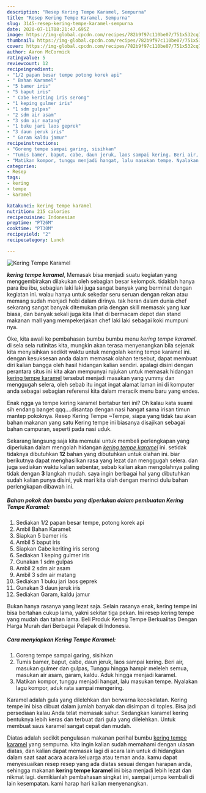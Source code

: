 ```yaml
---
description: "Resep Kering Tempe Karamel, Sempurna"
title: "Resep Kering Tempe Karamel, Sempurna"
slug: 3145-resep-kering-tempe-karamel-sempurna
date: 2020-07-11T08:21:47.695Z
image: https://img-global.cpcdn.com/recipes/782b9f97c110be07/751x532cq70/kering-tempe-karamel-foto-resep-utama.jpg
thumbnail: https://img-global.cpcdn.com/recipes/782b9f97c110be07/751x532cq70/kering-tempe-karamel-foto-resep-utama.jpg
cover: https://img-global.cpcdn.com/recipes/782b9f97c110be07/751x532cq70/kering-tempe-karamel-foto-resep-utama.jpg
author: Aaron McCormick
ratingvalue: 5
reviewcount: 12
recipeingredient:
- "1/2 papan besar tempe potong korek api"
- " Bahan Karamel"
- "5 bamer iris"
- "5 baput iris"
- " Cabe keriting iris serong"
- "1 keping gulmer iris"
- "1 sdm gulpas"
- "2 sdm air asam"
- "3 sdm air matang"
- "1 buku jari laos geprek"
- "3 daun jeruk iris"
- " Garam kaldu jamur"
recipeinstructions:
- "Goreng tempe sampai garing, sisihkan"
- "Tumis bamer, baput, cabe, daun jeruk, laos sampai kering. Beri air, masukan gulmer dan gulpas, Tunggu hingga hampir meleleh semua, masukan air asam, garam, kaldu. Aduk hingga menjadi karamel."
- "Matikan kompor, tunggu menjadi hangat, lalu masukan tempe. Nyalakan lagu kompor, aduk rata sampai mengering."
categories:
- Resep
tags:
- kering
- tempe
- karamel

katakunci: kering tempe karamel 
nutrition: 215 calories
recipecuisine: Indonesian
preptime: "PT26M"
cooktime: "PT30M"
recipeyield: "2"
recipecategory: Lunch

---
```



![Kering Tempe Karamel](https://img-global.cpcdn.com/recipes/782b9f97c110be07/751x532cq70/kering-tempe-karamel-foto-resep-utama.jpg)

<b><i>kering tempe karamel</i></b>, Memasak bisa menjadi suatu kegiatan yang menggembirakan dilakukan oleh sebagian besar kelompok. tidaklah hanya para ibu ibu, sebagian laki laki juga sangat banyak yang berminat dengan kegiatan ini. walau hanya untuk sekedar seru seruan dengan rekan atau memang sudah menjadi hobi dalam dirinya. tak heran dalam dunia chef sekarang sangat banyak ditemukan pria dengan skill memasak yang luar biasa, dan banyak sekali juga kita lihat di bermacam depot dan stand makanan mall yang mempekerjakan chef laki laki sebagai koki mumpuni nya.

Oke, kita awali ke pembahasan bumbu bumbu menu <i>kering tempe karamel</i>. di sela sela rutinitas kita, mungkin akan terasa menyenangkan bila sejenak kita menyisihkan sedikit waktu untuk mengolah kering tempe karamel ini. dengan kesuksesan anda dalam memasak olahan tersebut, dapat membuat diri kalian bangga oleh hasil hidangan kalian sendiri. apalagi disini dengan perantara situs ini kita akan mempunyai rujukan untuk memasak hidangan <u>kering tempe karamel</u> tersebut menjadi masakan yang yummy dan menggugah selera, oleh sebab itu ingat ingat alamat laman ini di komputer anda sebagai sebagian referensi kita dalam meracik menu baru yang endes.

Enak ngga ya tempe kering karamel bertabur teri ini? Oh kalau kata suami sih endang banget qqq….disantap dengan nasi hangat sama irisan timun mantep pokoknya. Resep Kering Tempe ~Tempe, siapa yang tidak tau akan bahan makanan yang satu Kering tempe ini biasanya disajikan sebagai bahan campuran, seperti pada nasi uduk.


Sekarang langsung saja kita memulai untuk membeli perlengkapan yang diperlukan dalam mengolah hidangan <u><i>kering tempe karamel</i></u> ini. setidak tidaknya dibutuhkan <b>12</b> bahan yang dibutuhkan untuk olahan ini. biar berikutnya dapat menghasilkan rasa yang lezat dan menggugah selera. dan juga sediakan waktu kalian sebentar, sebab kalian akan mengolahnya paling tidak dengan <b>3</b> langkah mudah. saya ingin berbagai hal yang dibutuhkan sudah kalian punya disini, yuk mari kita olah dengan merinci dulu bahan perlengkapan dibawah ini.

<!--inarticleads1-->

##### Bahan pokok dan bumbu yang diperlukan dalam pembuatan Kering Tempe Karamel:

1. Sediakan 1/2 papan besar tempe, potong korek api
1. Ambil  Bahan Karamel:
1. Siapkan 5 bamer iris
1. Ambil 5 baput iris
1. Siapkan  Cabe keriting iris serong
1. Sediakan 1 keping gulmer iris
1. Gunakan 1 sdm gulpas
1. Ambil 2 sdm air asam
1. Ambil 3 sdm air matang
1. Sediakan 1 buku jari laos geprek
1. Gunakan 3 daun jeruk iris
1. Sediakan  Garam, kaldu jamur


Bukan hanya rasanya yang lezat saja. Selain rasanya enak, kering tempe ini bisa bertahan cukup lama, yakni sekitar tiga pekan. Ini resep kering tempe yang mudah dan tahan lama. Beli Produk Kering Tempe Berkualitas Dengan Harga Murah dari Berbagai Pelapak di Indonesia. 

<!--inarticleads2-->

##### Cara menyiapkan Kering Tempe Karamel:

1. Goreng tempe sampai garing, sisihkan
1. Tumis bamer, baput, cabe, daun jeruk, laos sampai kering. Beri air, masukan gulmer dan gulpas, Tunggu hingga hampir meleleh semua, masukan air asam, garam, kaldu. Aduk hingga menjadi karamel.
1. Matikan kompor, tunggu menjadi hangat, lalu masukan tempe. Nyalakan lagu kompor, aduk rata sampai mengering.


Karamel adalah gula yang dilelehkan dan berwarna kecokelatan. Kering tempe ini bisa dibuat dalam jumlah banyak dan disimpan di toples. Bisa jadi persediaan kalau Anda telat memasak sahur. Sedangkan karamel kering bentuknya lebih keras dan terbuat dari gula yang dilelehkan. Untuk membuat saus karamel sangat cepat dan mudah. 

Diatas adalah sedikit pengulasan makanan perihal bumbu <u>kering tempe karamel</u> yang sempurna. kita ingin kalian sudah memahami dengan ulasan diatas, dan kalian dapat memasak lagi di acara lain untuk di hidangkan dalam saat saat acara acara keluarga atau teman anda. kamu dapat menyesuaikan resep resep yang ada diatas sesuai dengan harapan anda, sehingga makanan <b>kering tempe karamel</b> ini bisa menjadi lebih lezat dan nikmat lagi. demikianlah pembahasan singkat ini, sampai jumpa kembali di lain kesempatan. kami harap hari kalian menyenangkan.
